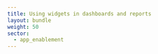 ```yaml
---
title: Using widgets in dashboards and reports
layout: bundle
weight: 50
sector:
  - app_enablement
---
```


